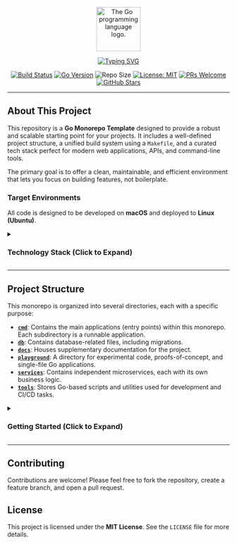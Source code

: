 <p align="center">
  <img src="https://upload.wikimedia.org/wikipedia/commons/thumb/0/05/Go_Logo_Blue.svg/1920px-Go_Logo_Blue.svg.png" alt="The Go programming language logo." width="100"/>
</p>

<p align="center">
  <a href="https://github.com/dunamismax/go-monorepo-template">
    <img src="https://readme-typing-svg.herokuapp.com?font=Fira+Code&size=24&pause=1000&color=00ADD8&center=true&vCenter=true&width=550&lines=Go+Monorepo+Template;A+Solid+Foundation+for+Your+Next+Project;Scalable.++Maintainable.++Efficient." alt="Typing SVG" />
  </a>
</p>

<p align="center">
  <a href="https://github.com/dunamismax/go-monorepo-template/actions/workflows/makefile.yml"><img src="https://github.com/dunamismax/go-monorepo-template/actions/workflows/makefile.yml/badge.svg" alt="Build Status"></a>
  <a href="https://go.dev/"><img src="https://img.shields.io/badge/Go-1.22+-00ADD8.svg" alt="Go Version"></a>
  <img src="https://img.shields.io/github/repo-size/dunamismax/go-monorepo-template" alt="Repo Size">
  <a href="https://github.com/dunamismax/go-monorepo-template/blob/main/LICENSE"><img src="https://img.shields.io/badge/License-MIT-yellow.svg" alt="License: MIT"></a>
  <a href="https://github.com/dunamismax/go-monorepo-template/pulls"><img src="https://img.shields.io/badge/PRs-welcome-brightgreen.svg" alt="PRs Welcome"></a>
  <a href="https://github.com/dunamismax/go-monorepo-template/stargazers"><img src="https://img.shields.io/github/stars/dunamismax/go-monorepo-template" alt="GitHub Stars"></a>
</p>

---

## About This Project

This repository is a **Go Monorepo Template** designed to provide a robust and scalable starting point for your projects. It includes a well-defined project structure, a unified build system using a `Makefile`, and a curated tech stack perfect for modern web applications, APIs, and command-line tools.

The primary goal is to offer a clean, maintainable, and efficient environment that lets you focus on building features, not boilerplate.

### Target Environments

All code is designed to be developed on **macOS** and deployed to **Linux (Ubuntu)**.

<details>
<summary><h3>Technology Stack (Click to Expand)</h3></summary>

The technology stack for this template is carefully curated to build high-performance, self-contained Go web applications. The philosophy is to lean heavily on Go's robust standard library, supplementing it only where necessary with a minimal set of highly-regarded libraries. This approach ensures a high-quality development experience and results in a performant, minimal-dependency application that is simple to deploy and maintain.

---

#### **Core Application & CLI**

- **Language:** [**Go**](https://go.dev/doc/) (v1.22+)
  - A statically typed, compiled language known for performance, concurrency, and single-binary deployments.
- **Web Router:** [**`net/http`**](https://pkg.go.dev/net/http/)
  - Go's standard library HTTP server and router for handling web requests.
- **CLI Framework:** [**`flag`**](https://pkg.go.dev/flag/)
  - Go's standard library package for parsing command-line flags.
- **Database ORM:** [**GORM**](https://gorm.io/docs/)
  - A developer-friendly ORM for database interactions like CRUD, queries, and schema management.
- **Database Access:** [**`database/sql`**](https://pkg.go.dev/database/sql/)
  - The standard library's generic SQL interface, providing a stable base for database drivers.
- **Database Driver (PostgreSQL):** [**`lib/pq`**](https://pkg.go.dev/github.com/lib/pq)
  - A popular and stable PostgreSQL driver for Go that works with `database/sql`.
- **Database Migrations:** [**`golang-migrate/migrate`**](https://pkg.go.dev/github.com/golang-migrate/migrate/v4)
  - A dedicated tool that manages database schema changes using versioned SQL files, runnable as a CLI or a library for robust version control.

#### **Developer Experience & Tooling**

- **Package & Environment Management:** [**Go Modules & Toolchain**](https://go.dev/doc/tool/)
  - Native Go tooling for managing dependencies, builds, and tests.
- **Linter & Formatter:** [**`go fmt`**](https://pkg.go.dev/cmd/gofmt/) & [**`go vet`**](https://pkg.go.dev/cmd/vet/)
  - `go fmt` ensures consistent code style; `go vet` finds potential bugs.
- **Configuration:** [**Viper**](https://pkg.go.dev/github.com/spf13/viper)
  - A complete configuration solution handling various formats (JSON, TOML, YAML), environment variables, and remote config systems.
- **Live Reloading:** [**Air**](https://github.com/air-verse/air)
  - A command-line tool that automatically rebuilds and restarts the app on file changes.

#### **Frontend & User Experience**

- **Client-Side Interactivity:** [**htmx**](https://htmx.org/docs/) (v2.0.0)
  - A small JavaScript library enabling modern AJAX and partial page updates directly in HTML.
- **Templating:** [**`html/template`**](https://pkg.go.dev/html/template/)
  - Go's standard library for secure, server-side HTML rendering with automatic XSS protection.
- **Go/htmx Integration:** **Standard Handlers**
  - Standard Go HTTP handlers render full pages or partial HTML fragments for htmx.
- **Forms & Validation:** **Manual Struct Population & Methods**
  - Form data is manually parsed and validated using methods on Go structs.
- **Client-Side Validation:** [**HTML5 Validation**](https://developer.mozilla.org/en-US/docs/Learn/Forms/Form_validation#using_built-in_form_validation)
  - Uses built-in browser validation for instant feedback on user input.

#### **Authentication**

- **Core Authentication:** [**`golang.org/x/crypto/bcrypt`**](https://pkg.go.dev/golang.org/x/crypto/bcrypt) & [**`crypto`**](https://pkg.go.dev/crypto/) Packages
  - Uses `bcrypt` for secure password hashing and standard crypto packages for session management (e.g., JWTs).

#### **Deployment & Production**

- **Web Server / Reverse Proxy:** [**Caddy**](https://caddyserver.com/docs/) (v2)
  - A modern web server and reverse proxy with automatic HTTPS.
- **Asset Management:** [**`embed`**](https://pkg.go.dev/embed/)
  - Go's standard library package to bundle static assets (CSS, JS, images) into the application binary.

</details>

---

## Project Structure

This monorepo is organized into several directories, each with a specific purpose:

- **[`cmd`](./cmd)**: Contains the main applications (entry points) within this monorepo. Each subdirectory is a runnable application.
- **[`db`](./db)**: Contains database-related files, including migrations.
- **[`docs`](./docs)**: Houses supplementary documentation for the project.
- **[`playground`](./playground)**: A directory for experimental code, proofs-of-concept, and single-file Go applications.
- **[`services`](./services)**: Contains independent microservices, each with its own business logic.
- **[`tools`](./tools)**: Stores Go-based scripts and utilities used for development and CI/CD tasks.

<details>

<summary><h3>Getting Started (Click to Expand)</h3></summary>

#### 1. Prerequisites

- **Go 1.22+**
- **Docker** & **Docker Compose**
- **A running PostgreSQL instance** (can be easily started with Docker)

#### 2. Clone the Repository

First, **fork** this repository to your own GitHub account. Then, clone your fork to your local machine, replacing `<Your-GitHub-Username>` with your actual username.

```bash
git clone https://github.com/<Your-GitHub-Username>/go-monorepo-template.git
cd go-monorepo-template
```

#### 3. Customize for Your Use

This template is configured with the module path `github.com/dunamismax/go-monorepo-template`. To make it your own, you must replace this path with your own.

**Option 1: Use the Automated Script (Recommended)**

This repository includes a tool to automate the process. It will prompt you for your GitHub username and replace all instances of `dunamismax` accordingly.

```bash
make change-username
```

**Option 2: Manual Search and Replace**

Use the search and replace feature in your code editor (like VS Code) to find all instances of `dunamismax` and replace them with your GitHub username.

#### 4. Set Up Environment

Copy the example environment file and update it with your database connection string.

```bash
# Copy the example environment file
cp .env.example .env
```

Now, open `.env` and configure your `DATABASE_URL`.

#### 5. Running a Project

You can run applications using the provided `Makefile` or `Docker Compose`. For a full list of commands, run `make help`.

**Using Make**

The `APP` variable specifies which application to run.

```bash
# Run the demo-http-server (default)
make run

# Run the demo-user-service
make run APP=demo-user-service

# Run the demo-cli-tool with the "hello" command
make run APP=demo-cli-tool ARGS="hello --name World"
```

For live reloading during development:

```bash
# Live-reload the demo-http-server
make run/live APP=demo-http-server
```

**Using Docker Compose**

You can also run the `demo-http-server` and a PostgreSQL database using Docker Compose:

```bash
docker-compose up --build
```

</details>

---

## Contributing

Contributions are welcome! Please feel free to fork the repository, create a feature branch, and open a pull request.

## License

This project is licensed under the **MIT License**. See the `LICENSE` file for more details.
